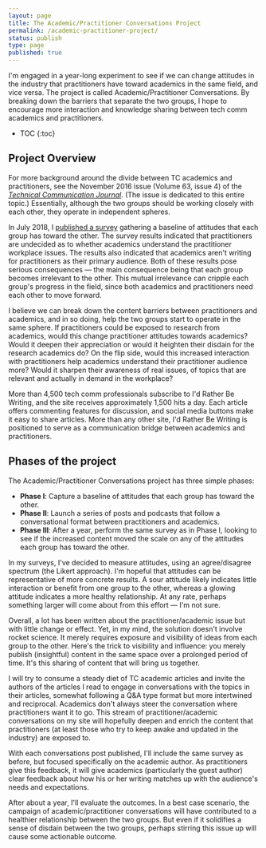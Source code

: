 ```yaml
---
layout: page
title: The Academic/Practitioner Conversations Project
permalink: /academic-practitioner-project/
status: publish
type: page
published: true
---
```


I'm engaged in a year-long experiment to see if we can change attitudes in the industry that practitioners have toward academics in the same field, and vice versa. The project is called Academic/Practitioner Conversations. By breaking down the barriers that separate the two groups, I hope to encourage more interaction and knowledge sharing between tech comm academics and practitioners.

* TOC
{:toc}

## Project Overview

For more background around the divide between TC academics and practitioners, see the November 2016 issue (Volume 63, issue 4) of the [*Technical Communication Journal*](http://www.ingentaconnect.com/content/stc/tc/2016/00000063/00000004;jsessionid=1g71c4ds12iuv.x-ic-live-01). (The issue is dedicated to this entire topic.) Essentially, although the two groups should be working closely with each other, they operate in independent spheres.

In July 2018, I [published a survey](http://idratherbewriting.com/2018/07/02/survey-for-academics-and-practitioners/) gathering a baseline of attitudes that each group has toward the other. The survey results indicated that practitioners are undecided as to whether academics understand the practitioner workplace issues. The results also indicated that academics aren't writing for practitioners as their primary audience. Both of these results pose serious consequences &mdash; the main consequence being that each group becomes irrelevant to the other. This mutual irrelevance can cripple each group's progress in the field, since both academics and practitioners need each other to move forward.

I believe we can break down the content barriers between practitioners and academics, and in so doing, help the two groups start to operate in the same sphere. If practitioners could be exposed to research from academics, would this change practitioner attitudes towards academics? Would it deepen their appreciation or would it heighten their disdain for the research academics do? On the flip side, would this increased interaction with practitioners help academics understand their practitioner audience more? Would it sharpen their awareness of real issues, of topics that are relevant and actually in demand in the workplace?

More than 4,500 tech comm professionals subscribe to I'd Rather Be Writing, and the site receives approximately 1,500 hits a day. Each article offers commenting features for discussion, and social media buttons make it easy to share articles. More than any other site, I'd Rather Be Writing is positioned to serve as a communication bridge between academics and practitioners.

## Phases of the project

The Academic/Practitioner Conversations project has three simple phases:

* **Phase I**: Capture a baseline of attitudes that each group has toward the other.
* **Phase II**: Launch a series of posts and podcasts that follow a conversational format between practitioners and academics.
* **Phase III**: After a year, perform the same survey as in Phase I, looking to see if the increased content moved the scale on any of the attitudes each group has toward the other.

In my surveys, I've decided to measure attitudes, using an agree/disagree spectrum (the Likert approach). I'm hopeful that attitudes can be representative of more concrete results. A sour attitude likely indicates little interaction or benefit from one group to the other, whereas a glowing attitude indicates a more healthy relationship. At any rate, perhaps something larger will come about from this effort &mdash; I'm not sure.

Overall, a lot has been written about the practitioner/academic issue but with little change or effect. Yet, in my mind, the solution doesn't involve rocket science. It merely requires exposure and visibility of ideas from each group to the other. Here's the trick to visibility and influence: you merely publish (insightful) content in the same space over a prolonged period of time. It's this sharing of content that will bring us together.

I will try to consume a steady diet of TC academic articles and invite the authors of the articles I read to engage in conversations with the topics in their articles, somewhat following a Q&A type format but more intertwined and reciprocal. Academics don't always steer the conversation where practitioners want it to go. This stream of practitioner/academic conversations on my site will hopefully deepen and enrich the content that practitioners (at least those who try to keep awake and updated in the industry) are exposed to.

With each conversations post published, I'll include the same survey as before, but focused specifically on the academic author. As practitioners give this feedback, it will give academics (particularly the guest author) clear feedback about how his or her writing matches up with the audience's needs and expectations.

After about a year, I'll evaluate the outcomes. In a best case scenario, the campaign of academic/practitioner conversations will have contributed to a healthier relationship between the two groups. But even if it solidifies a sense of disdain between the two groups, perhaps stirring this issue up will cause some actionable outcome.
